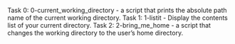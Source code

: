 Task 0: 0-current_working_directory -  a script that prints the absolute path name of the current working directory.
Task 1: 1-listit - Display the contents list of your current directory.
Task 2: 2-bring_me_home - a script that changes the working directory to the user’s home directory.
